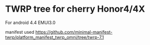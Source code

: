 # TWRP tree for cherry Honor4/4X

For android 4.4 EMUI3.0

manifest used https://github.com/minimal-manifest-twrp/platform_manifest_twrp_omni/tree/twrp-7.1